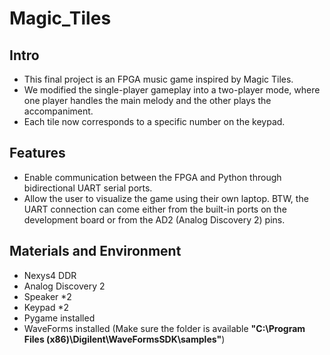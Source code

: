 # Magic_Tiles
## Intro
- This final project is an FPGA music game inspired by Magic Tiles. 
- We modified the single-player gameplay into a two-player mode, where one player handles the main melody and the other plays the accompaniment. 
- Each tile now corresponds to a specific number on the keypad.
## Features
- Enable communication between the FPGA and Python through bidirectional UART serial ports. 
- Allow the user to visualize the game using their own laptop. 
BTW, the UART connection can come either from the built-in ports on the development board or from the AD2 (Analog Discovery 2) pins.
## Materials and Environment
- Nexys4 DDR
- Analog Discovery 2
- Speaker *2
- Keypad *2
- Pygame installed
- WaveForms installed
 (Make sure the folder is available **"C:\Program Files (x86)\Digilent\WaveFormsSDK\samples"**)